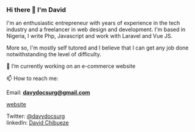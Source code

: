 ### Hi there 👋 I'm David

<!--
**davydocsurg/davydocsurg** is a ✨ _special_ ✨ repository because its `README.md` (this file) appears on your GitHub profile.

Here are some ideas to get you started:

- 🔭 I’m currently working on ...
- 🌱 I’m currently learning ...
- 👯 I’m looking to collaborate on ...
- 🤔 I’m looking for help with ...
- 💬 Ask me about ...
- 📫 How to reach me: ...
- 😄 Pronouns: ...
- ⚡ Fun fact: ...
-->

I'm an enthusiastic entrepreneur with years of experience in the tech industry and a freelancer in web design and development. I'm based in Nigeria, I write Php, Javascript and work with Laravel and Vue JS.

<p>
More so, I'm mostly self tutored and I believe that I can get any job done notwithstanding the level of difficulty.
</p>

🔭 I’m currently working on an e-commerce website

📫 How to reach me:

Email: <a href="mailto:davydocsurg@gmail.com" class="mail-to"
                    ><b>davydocsurg@gmail.com</b></a
                  >

<a href="https://davydocsurg.github.io/chibueze/" target="_blank" rel="noopener noreferrer"  class="p-2">website</a>

Twitter: <a href="https://twitter.com/davydocsurg" target="_blank" rel="noopener noreferrer"  class="p-2">@davydocsurg</a>
<br/>
linkedIn: <a href="https://www.linkedin.com/in/davidchibueze/" target="_blank" rel="noopener noreferrer"  class="p-2">David Chibueze</a>
